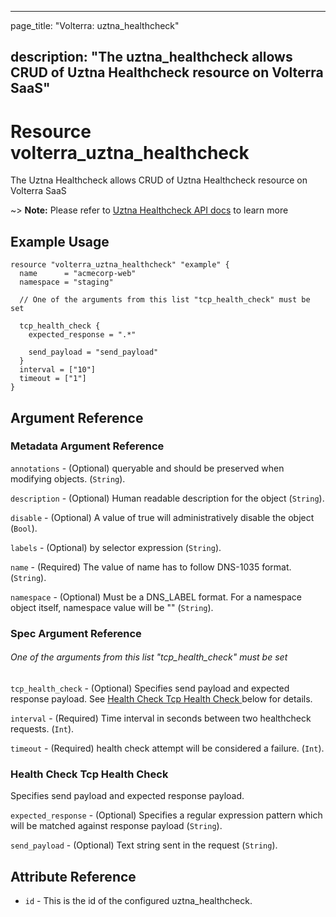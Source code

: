 ---

page_title: "Volterra: uztna_healthcheck"

description: "The uztna_healthcheck allows CRUD of Uztna Healthcheck resource on Volterra SaaS"
-----------------------------------------------------------------------------------------------

Resource volterra_uztna_healthcheck
===================================

The Uztna Healthcheck allows CRUD of Uztna Healthcheck resource on Volterra SaaS

~> **Note:** Please refer to [Uztna Healthcheck API docs](https://docs.cloud.f5.com/docs-v2/api/uztna-healthcheck) to learn more

Example Usage
-------------

```hcl
resource "volterra_uztna_healthcheck" "example" {
  name      = "acmecorp-web"
  namespace = "staging"

  // One of the arguments from this list "tcp_health_check" must be set

  tcp_health_check {
    expected_response = ".*"

    send_payload = "send_payload"
  }
  interval = ["10"]
  timeout = ["1"]
}

```

Argument Reference
------------------

### Metadata Argument Reference

`annotations` - (Optional) queryable and should be preserved when modifying objects. (`String`).

`description` - (Optional) Human readable description for the object (`String`).

`disable` - (Optional) A value of true will administratively disable the object (`Bool`).

`labels` - (Optional) by selector expression (`String`).

`name` - (Required) The value of name has to follow DNS-1035 format. (`String`).

`namespace` - (Optional) Must be a DNS_LABEL format. For a namespace object itself, namespace value will be "" (`String`).

### Spec Argument Reference

###### One of the arguments from this list "tcp_health_check" must be set

`tcp_health_check` - (Optional) Specifies send payload and expected response payload. See [Health Check Tcp Health Check ](#health-check-tcp-health-check) below for details.

`interval` - (Required) Time interval in seconds between two healthcheck requests. (`Int`).

`timeout` - (Required) health check attempt will be considered a failure. (`Int`).

### Health Check Tcp Health Check

Specifies send payload and expected response payload.

`expected_response` - (Optional) Specifies a regular expression pattern which will be matched against response payload (`String`).

`send_payload` - (Optional) Text string sent in the request (`String`).

Attribute Reference
-------------------

-	`id` - This is the id of the configured uztna_healthcheck.
